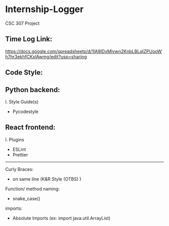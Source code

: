 # Internship-Logger
CSC 307 Project 

Time Log Link:
---
https://docs.google.com/spreadsheets/d/1lA9IDxMlvwn2KnbLBLqlZPUooWh7hr3ekhfCKxlAwmg/edit?usp=sharing

Code Style:
---
Python backend:
---
I. Style Guide(s)
- Pycodestyle 

React frontend:
---
I. Plugins
 - ESLint
 - Prettier
---
Curly Braces: 
- on same line (K&R Style (OTBS) )
<!-- end of the list -->
Function/ method naming:
- snake_case()
<!-- end of the list -->
imports:
- Absolute Imports (ex: import java.util.ArrayList)

